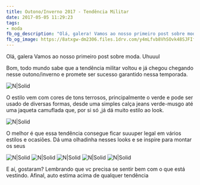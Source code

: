 ```yaml
---
title: Outono/Inverno 2017 - Tendência Militar
date: 2017-05-05 11:29:23
tags: 
- moda
fb_og_description: "Olá, galera! Vamos ao nosso primeiro post sobre moda. Uhuuul! Bom, todo mundo sabe que a tendência militar voltou e já chegou chegando nesse outono/inverno e promete ser sucesso garantido nessa temporada."
fb_og_image: https://8atxgw-dm2306.files.1drv.com/y4mLfvb8VhSOvk48SJFIfG9qmGjrPHaUOa7X3T7ZE-0WbMD5Sktv5EOAsi9j918MhP-a_2JzSp75h5JDvHjGvBnnr6Gvv74fTMRSIrt9CcRGE8rTPJZV-7A8Rb7V2h49-Z9KIqd2Rvk_KFk1-hPz3YBNn89QD2sjKbjOPXWoqIqapAE1EBvErFmGU9lRf_yq-xURvLo_GdjoJBPJOiLxRyZ4w?width=710&height=500&cropmode=none
---
```


Olá, galera
Vamos ao nosso primeiro post sobre moda. Uhuuul 


Bom, todo mundo sabe que a tendência militar voltou e já chegou chegando nesse outono/inverno e promete ser sucesso garantido nessa temporada.

![N|Solid](https://8atxgw-dm2306.files.1drv.com/y4mLfvb8VhSOvk48SJFIfG9qmGjrPHaUOa7X3T7ZE-0WbMD5Sktv5EOAsi9j918MhP-a_2JzSp75h5JDvHjGvBnnr6Gvv74fTMRSIrt9CcRGE8rTPJZV-7A8Rb7V2h49-Z9KIqd2Rvk_KFk1-hPz3YBNn89QD2sjKbjOPXWoqIqapAE1EBvErFmGU9lRf_yq-xURvLo_GdjoJBPJOiLxRyZ4w?width=710&height=500&cropmode=none)

<!-- more -->

O estilo vem com cores de tons terrosos, principalmente o verde e pode ser usado de diversas formas, desde uma simples calça jeans verde-musgo até uma jaqueta camuflada que, por si só ,já dá muito estilo ao look.

![N|Solid](https://8aq8dw-dm2306.files.1drv.com/y4mQXygXs7UMxLEE3glHH7920HlRv0F_dgED25XZPLfFHLd3ABKH0xzkGwbNlMq7rKUGjpF9F6LP5tjv2iJoYPSvDr_b9mmp8UJ-ah57gViY9wsAYTKkEyFbemja0wxtpmPeafpOzH_ZGb1hAO16l-gl_EV19yZaSC3F0FMLfjfoncQA3-TMM946MSlNyWqSqPGQvagRkDvr-rJ3DSRj87tOw?width=907&height=680&cropmode=none)

O melhor é que essa tendência consegue ficar suuuper legal em vários estilos e ocasiões. Dá uma olhadinha nesses looks e se inspire para montar os seus 

![N|Solid](https://vjch3g-dm2306.files.1drv.com/y4mgcAhNwKo5gOcypEsnY6ZIJSIiql6C28Jh2p3b7G7lYDw7dOYce_9jzfPkaZUuSpeMf_nXbp6QC_Av6HklL9qVB0oQxgwq15C4akShlB_FMNrzS31ZcRCw6_IEm_-T9yOEz180h_C5wRTI26Cb2k80Lw0HjF-SEgZDDLqUbugd55HsMEF1pBv6IK7zsQNzFsK2iMNnwCzSc-catwVQPuLvA?width=3000&height=2378&cropmode=none)
![N|Solid](https://vjbypa-dm2306.files.1drv.com/y4mWLI2KGtZ13H_dRz4XwM9gVg0RYGL7Kel4jAxw6lX7DHguU0MPJ2VjBl3zNP2QL3G1BXWmg6aBcJG8Uye6yWcOXB5yP_xjMhzTW54RCb_NUGUOTOcvkHLMG3MrIgAPqDYmko2h_BdUfzXj4FcQmlycUFDvXb0ZmZsckgPWwXntA5bNXeF7YO3iFFM3MXqFYSAEGL12idL2Xv16-BmKhIUHg?width=640&height=536&cropmode=none)
![N|Solid](https://vjc9xw-dm2306.files.1drv.com/y4msBMiZimHQQ1FIREX0u9HM2FSPk2aRJP-m8trbTz1YvKNPqN9koyhZQeC76N6n9l9UmyvZBoq3UjAIz7cXnZPG0CVOdamUjfzFOeEuIED0ZTx-aXl0B8aFthgroS54B-4NUqVtaM45aRtqp9x0NQPceaJ5-ra5LQ0Sp3ON7qV7_jAhfFmEQyYyg--Ogw_--YNOHRgjiwBJj_2f8-GM8yeLQ?width=907&height=680&cropmode=none)
![N|Solid](https://vjdedg-dm2306.files.1drv.com/y4mJeONb8q5E6ARpSDYZnZ-ANfnIsV8-SWCntp4OBbiDFGD84ZDpZWeLNMd8x8slGcz8gheZc5KPwrZYPRKH1yvbGiPEwnnepvk75kgFCv-y5Q_DATq7aanOJ08TaNuvnbD7hoTNg_Cozdm03RnxZ_fYb9V9F1qBuBWNWWt3iryIkS16G0ln6aTOj6WEfLfjfYNCf_ggWgJAiDnEVJj7kdgWQ?width=561&height=701&cropmode=none)
![N|Solid](https://vjaiuw-dm2306.files.1drv.com/y4mLAb5PmZulPj8SvqckLLH-X6Z6G8dGJf5Mqio6b04zqRFGoAtn0CQVB_TLV9U6Vrppxq8pF4hO5_6Y92VRwqZaLKYDcLxRgJONNoQ4qwiJe0Z0T9R-GuUmGndDtdMJOjLl-qFkTf7BFZ3yjiwSOaBqGEVZkxj2Jfal1TVfitehXx7VctW2SZcRmPEmqRLCcE4lunfLjrkysmP-AaeYxyaiw?width=600&height=365&cropmode=none)

E aí, gostaram? 
Lembrando que vc precisa se sentir bem com o que está vestindo. Afinal, auto estima acima de qualquer tendência
